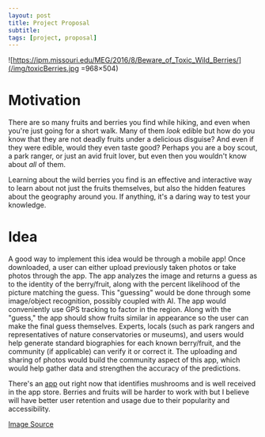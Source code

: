 ```yaml
---
layout: post
title: Project Proposal 
subtitle: 
tags: [project, proposal]
---
```


![https://ipm.missouri.edu/MEG/2016/8/Beware_of_Toxic_Wild_Berries/](/img/toxicBerries.jpg =968×504)

# **Motivation**  
There are so many fruits and berries you find while hiking, and even when you're just going for a short walk. Many of them _look_ edible but how do you know that they are not deadly fruits under a delicious disguise? And even if they were edible, would they even taste good? Perhaps you are a boy scout, a park ranger, or just an avid fruit lover, but even then you wouldn't know about _all_ of them. 

Learning about the wild berries you find is an effective and interactive way to learn about not just the fruits themselves, but also the hidden features about the geography around you. If anything, it's a daring way to test your knowledge. 

# **Idea**  
A good way to implement this idea would be through a mobile app! Once downloaded, a user can either upload previously taken photos or take photos through the app. The app analyzes the image and returns a guess as to the identity of the berry/fruit,  along with the percent likelihood of the picture matching the guess. This "guessing" would be done through some image/object recognition, possibly coupled with AI. The app would conveniently use GPS tracking to factor in the region. Along with the "guess," the app should show fruits similar in appearance so the user can make the final guess themselves. Experts, locals (such as park rangers and representatives of nature conservatories or museums), and users would help generate standard biographies for each known berry/fruit, and the community (if applicable) can verify it or correct it. The uploading and sharing of photos would build the community aspect of this app, which would help gather data and strengthen the accuracy of the predictions. 

There's an [app](https://apps.apple.com/us/app/mushroom-identificator/id1227854971) out right now that identifies mushrooms and is well received in the app store. Berries and fruits will be harder to work with but I believe will have better user retention and usage due to their popularity and accessibility. 

[Image Source](https://ipm.missouri.edu/MEG/2016/8/Beware_of_Toxic_Wild_Berries/)
